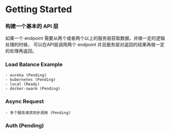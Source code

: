 # Getting Started

### 构建一个基本的 API 层

如果一个 endpoint 需要从两个或者两个以上的服务层获取数据，并做一定的逻辑处理的时候，
可以在API层调用两个 endpoint 并且服务层对返回的结果再做一定的处理再返回。

### Load Balance Example
    - eureka (Pending)
    - kubernetes (Pending)
    - local (Ready)
    - docker-swarm (Pending)

### Async Request
    - 多个服务请求同步调用 (Pending)

### Auth (Pending)
